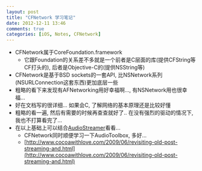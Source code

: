 ```yaml
---
layout: post
title: "CFNetwork 学习笔记"
date: 2012-12-11 13:46
comments: true
categories: [iOS, Notes, CFNetwork]
---
```


*   CFNetwork属于CoreFoundation.framework
    *   它跟Foundation的关系差不多就是一个前者是C层面的库(提供CFString等CF打头的), 后者是Objective-C的(提供NSString等)
*   CFNetwork是基于BSD sockets的一套API, 比NSNetwork系列(NSURLConnection这套东西)更加底层一些
*   粗略的看下来发现有AFNetworking用好幸福啊..., 有NSNetwork用也很幸福... 
*   好在文档写的很详细... 如果会C, 了解网络的基本原理还是比较好懂
*   粗略的看一遍, 然后有需要的时候再查查就好了.. 在没有强烈的驱动的情况下, 我也不打算看完了...
*   在以上基础上可以结合[AudioStreamer](https://github.com/mattgallagher/AudioStreamer)看看... 
    *   CFNetwork同时顺便学习一下AudioToolbox, 多好...
    *   [http://www.cocoawithlove.com/2009/06/revisiting-old-post-streaming-and.html](http://www.cocoawithlove.com/2009/06/revisiting-old-post-streaming-and.html)